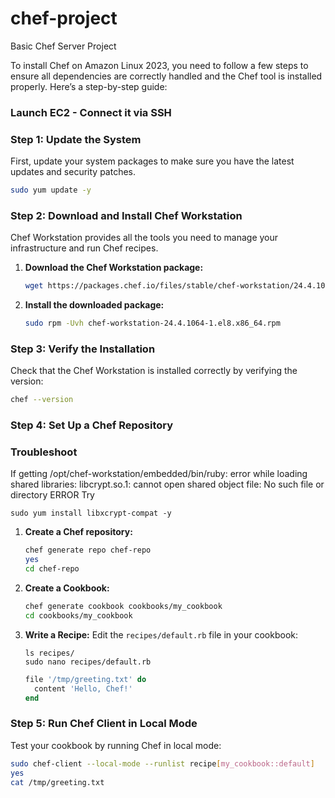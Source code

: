 # chef-project
Basic Chef Server Project

To install Chef on Amazon Linux 2023, you need to follow a few steps to ensure all dependencies are correctly handled and the Chef tool is installed properly. Here’s a step-by-step guide:

### Launch EC2 - Connect it via SSH


### Step 1: Update the System
First, update your system packages to make sure you have the latest updates and security patches.

```bash
sudo yum update -y
```

### Step 2: Download and Install Chef Workstation
Chef Workstation provides all the tools you need to manage your infrastructure and run Chef recipes.

1. **Download the Chef Workstation package:**

    ```bash
    wget https://packages.chef.io/files/stable/chef-workstation/24.4.1064/el/8/chef-workstation-24.4.1064-1.el8.x86_64.rpm
    ```

2. **Install the downloaded package:**

    ```bash
    sudo rpm -Uvh chef-workstation-24.4.1064-1.el8.x86_64.rpm
    ```

### Step 3: Verify the Installation
Check that the Chef Workstation is installed correctly by verifying the version:

```bash
chef --version
```

### Step 4: Set Up a Chef Repository


### Troubleshoot
If getting /opt/chef-workstation/embedded/bin/ruby: error while loading shared libraries: libcrypt.so.1: cannot open shared object file: No such file or directory ERROR 
Try
```
sudo yum install libxcrypt-compat -y
```
1. **Create a Chef repository:**
    ```bash
    chef generate repo chef-repo
    yes
    cd chef-repo
    ```

2. **Create a Cookbook:**

    ```bash
    chef generate cookbook cookbooks/my_cookbook
    cd cookbooks/my_cookbook
    ```

3. **Write a Recipe:**
   Edit the `recipes/default.rb` file in your cookbook:
   ```
   ls recipes/
   sudo nano recipes/default.rb
   ```
    ```ruby
    file '/tmp/greeting.txt' do
      content 'Hello, Chef!'
    end
    ```

### Step 5: Run Chef Client in Local Mode
Test your cookbook by running Chef in local mode:

```bash
sudo chef-client --local-mode --runlist recipe[my_cookbook::default]
yes
cat /tmp/greeting.txt
```
